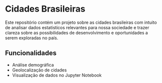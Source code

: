 # Cidades Brasileiras

Este repositório contém um projeto sobre as cidades brasileiras com intuito de analisar dados estatisticos relevantes para nossa sociedade e trazer clareza sobre as possibilidades de desenvolvimento e oportunidades a serem exploradas no país.

## Funcionalidades
- Análise demográfica
- Geolocalização de cidades
- Visualização de dados no Jupyter Notebook